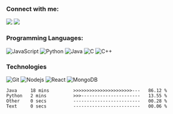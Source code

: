 <!--
**wyaaung/wyaaung** is a ✨ _special_ ✨ repository because its `README.md` (this file) appears on your GitHub profile.

Here are some ideas to get you started:

- 🔭 I’m currently working on ...
- 🌱 I’m currently learning ...
- 👯 I’m looking to collaborate on ...
- 🤔 I’m looking for help with ...
- 💬 Ask me about ...
- 📫 How to reach me: ...
- 😄 Pronouns: ...
- ⚡ Fun fact: ...
-->

### Connect with me:

<p align="start">
<a href="mailto:wya.aung@gmail.com"><img src="https://img.shields.io/badge/Email-5C5543?style=flat-square&logo=minutemailer&logoColor=white"/></a>
<a href="https://www.instagram.com/william_wyaaung/"><img src="https://img.shields.io/badge/Instagram-E4405F?style=flat-square&logo=instagram&logoColor=white"/></a>
</p>


### Programming Languages:

![JavaScript](https://img.shields.io/badge/JavaScript-F7DF1E?style=flat-square&logo=javascript&logoColor=black)
![Python](https://img.shields.io/badge/Python-14354C?style=flat-square&logo=python&logoColor=white)
![Java](https://img.shields.io/badge/-Java-333333?style=flat-square&logo=Java)
![C](https://img.shields.io/badge/C-A8B9CC?style=flat-square&logo=c&logoColor=white)
![C++](https://img.shields.io/badge/C++-00599C?style=flat-square&logo=cplusplus&logoColor=white)
<br/>

### Technologies ###

![Git](https://img.shields.io/badge/Git-F05032?style=flat-square&logo=git&logoColor=white)
![Nodejs](https://img.shields.io/badge/Node.js-43853D?style=flat-square&logo=nodedotjs&logoColor=white)
![React](https://img.shields.io/badge/React-20232A?style=flat-square&logo=react&logoColor=61DAFB)
![MongoDB](https://img.shields.io/badge/MongoDB-4EA94B?style=flat-square&logo=mongodb&logoColor=white)
<br/>

<!--START_SECTION:waka-->

```text
Java     18 mins         >>>>>>>>>>>>>>>>>>>>>>---   86.12 %
Python   2 mins          >>>----------------------   13.55 %
Other    0 secs          -------------------------   00.28 %
Text     0 secs          -------------------------   00.06 %
```

<!--END_SECTION:waka-->
